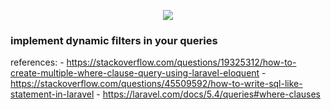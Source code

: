<p align="center"><img src="https://laravel.com/assets/img/components/logo-laravel.svg"></p>

### implement dynamic filters in your queries

references:
	- https://stackoverflow.com/questions/19325312/how-to-create-multiple-where-clause-query-using-laravel-eloquent
	- https://stackoverflow.com/questions/45509592/how-to-write-sql-like-statement-in-laravel
	- https://laravel.com/docs/5.4/queries#where-clauses
